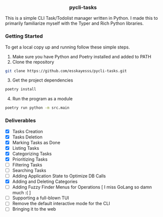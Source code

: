 <h3 align="center">pycli-tasks</h3>

This is a simple CLI Task/Todolist manager written in Python. I made this to primarily familiarize myself with 
the Typer and Rich Python libraries. 

### Getting Started
To get a local copy up and running follow these simple steps.
1. Make sure you have Python and Poetry installed and added to PATH
2. Clone the repository
```sh
git clone https://github.com/esskayesss/pycli-tasks.git
```
3. Get the project dependencies
```sh
poetry install
```
4. Run the program as a module
```sh
poetry run python -m src.main
```


### Deliverables
- [x] Tasks Creation
- [x] Tasks Deletion
- [x] Marking Tasks as Done
- [x] Listing Tasks
- [x] Categorizing Tasks
- [x] Prioritizing Tasks
- [ ] Filtering Tasks
- [ ] Searching Tasks
- [ ] Adding Application State to Optimize DB Calls
- [x] Adding and Deleting Categories
- [ ] Adding Fuzzy Finder Menus for Operations [ I miss GoLang so damn much :( ] 
- [ ] Supporting a full-blown TUI
- [ ] Remove the default interactive mode for the CLI
- [ ] Bringing it to the web